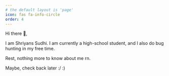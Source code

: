 ```yaml
---
# the default layout is 'page'
icon: fas fa-info-circle
order: 4
---
```


<!-- > Add Markdown syntax content to file `_tabs/about.md`{: .filepath } and it will show up on this page.
{: .prompt-tip } -->


Hi there 👋,

I am Shriyans Sudhi. I am currently a high-school student, and I also do bug hunting in my free time.

Rest, nothing more to know about me rn.

Maybe, check back later :/
:)